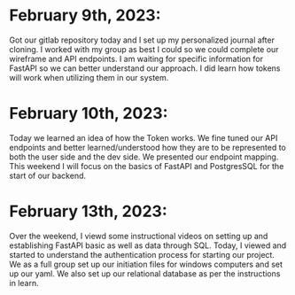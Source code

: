 # **February 9th, 2023:**
 Got our gitlab repository today and I set up my personalized journal after cloning. I worked with my group as best I could so we could complete our wireframe and API endpoints. I am waiting for specific information for FastAPI so we can better understand our approach. I did learn how tokens will work when utilizing them in our system.

# **February 10th, 2023:**
Today we learned an idea of how the Token works. We fine tuned our API endpoints and better learned/understood how they are to be represented to both the user side and the dev side. We presented our endpoint mapping. This weekend I will focus on the basics of FastAPI and PostgresSQL for the start of our backend.

# **February 13th, 2023:**
Over the weekend, I viewd some instructional videos on setting up and establishing FastAPI basic as well as data through SQL. Today, I viewed and started to understand the authentication process for starting our project. We as a full group set up our initiation files for windows computers and set up our yaml. We also set up our relational database as per the instructions in learn. 
